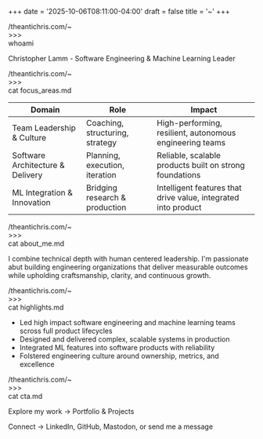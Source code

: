 +++
date = '2025-10-06T08:11:00-04:00'
draft = false
title = '~'
+++

<div class="terminal-prompt">/theantichris.com/~</div>
<div class="prompt-symbol">>>> </div>whoami

Christopher Lamm - Software Engineering & Machine Learning Leader

<div class="terminal-prompt">/theantichris.com/~</div>
<div class="prompt-symbol">>>> </div>cat focus_areas.md

| Domain                            | Role                                 | Impact                                                   |
|-----------------------------------|--------------------------------------|------------------------------------------------------------|
| Team Leadership & Culture         | Coaching, structuring, strategy      | High-performing, resilient, autonomous engineering teams   |
| Software Architecture & Delivery  | Planning, execution, iteration       | Reliable, scalable products built on strong foundations     |
| ML Integration & Innovation        | Bridging research & production       | Intelligent features that drive value, integrated into product |

<div class="terminal-prompt">/theantichris.com/~</div>
<div class="prompt-symbol">>>> </div>cat about_me.md

I combine technical depth with human centered leadership. I'm passionate abut building engineering organizations that deliver measurable outcomes while upholding craftsmanship, clarity, and continuous growth.

<div class="terminal-prompt">/theantichris.com/~</div>
<div class="prompt-symbol">>>> </div>cat highlights.md

- Led high impact software engineering and machine learning teams scross full product lifecycles
- Designed and delivered complex, scalable systems in production
- Integrated ML features into software products with reliability
- Folstered engineering culture around ownership, metrics, and excellence

<div class="terminal-prompt">/theantichris.com/~</div>
<div class="prompt-symbol">>>> </div>cat cta.md

Explore my work -> Portfolio & Projects

Connect -> LinkedIn, GitHub, Mastodon, or send me a message
